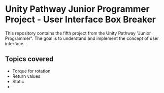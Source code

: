# Unity Pathway Junior Programmer Project - User Interface Box Breaker

This repository contains the fifth project from the Unity Pathway "Junior Programmer". The goal is to understand and implement the concept of user interface.

## Topics covered
* Torque for rotation
* Return values
* Static
* 